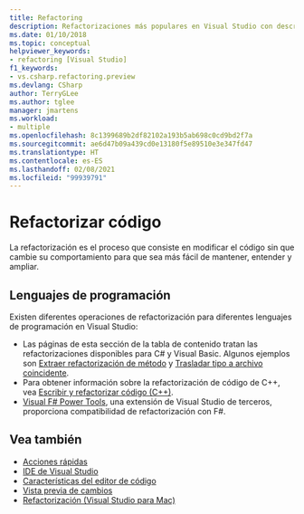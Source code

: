 ```yaml
---
title: Refactoring
description: Refactorizaciones más populares en Visual Studio con descripciones y ejemplos.
ms.date: 01/10/2018
ms.topic: conceptual
helpviewer_keywords:
- refactoring [Visual Studio]
f1_keywords:
- vs.csharp.refactoring.preview
ms.devlang: CSharp
author: TerryGLee
ms.author: tglee
manager: jmartens
ms.workload:
- multiple
ms.openlocfilehash: 8c1399689b2df82102a193b5ab698c0cd9bd2f7a
ms.sourcegitcommit: ae6d47b09a439cd0e13180f5e89510e3e347fd47
ms.translationtype: HT
ms.contentlocale: es-ES
ms.lasthandoff: 02/08/2021
ms.locfileid: "99939791"
---
```

# <a name="refactor-code"></a>Refactorizar código

La refactorización es el proceso que consiste en modificar el código sin que cambie su comportamiento para que sea más fácil de mantener, entender y ampliar.

## <a name="programming-languages"></a>Lenguajes de programación

Existen diferentes operaciones de refactorización para diferentes lenguajes de programación en Visual Studio:

- Las páginas de esta sección de la tabla de contenido tratan las refactorizaciones disponibles para C# y Visual Basic. Algunos ejemplos son [Extraer refactorización de método](reference/extract-method.md) y [Trasladar tipo a archivo coincidente](reference/move-type-to-matching-file.md).
- Para obtener información sobre la refactorización de código de C++, vea [Escribir y refactorizar código (C++)](/cpp/ide/writing-and-refactoring-code-cpp).
- [Visual F# Power Tools](https://marketplace.visualstudio.com/items?itemName=FSharpSoftwareFoundation.VisualFPowerTools), una extensión de Visual Studio de terceros, proporciona compatibilidad de refactorización con F#.

## <a name="see-also"></a>Vea también

- [Acciones rápidas](../ide/quick-actions.md)
- [IDE de Visual Studio](../get-started/visual-studio-ide.md)
- [Características del editor de código](../ide/writing-code-in-the-code-and-text-editor.md)
- [Vista previa de cambios](../ide/preview-changes.md)
- [Refactorización (Visual Studio para Mac)](/visualstudio/mac/refactoring)
